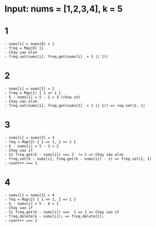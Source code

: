 # Input: nums = [1,2,3,4], k = 5

# 1

    - nums[i] = nums[0] = 1
    - freq = Map(0) {}
    - Chay vao else
    - freq.set(nums[i], freq.get(nums[i]  + 1 || 1))

# 2

    - nums[i] = nums[1] = 2
    - freq = Map(1) { 1 => 1 }
    - k - nums[1] = 5 - 2 = 3 (chua co)
    - Chay vao else
    - freq.set(nums[1], freq.get(nums[1]  + 1 || 1)) => req.set(2, 1)

# 3

    - nums[i] = nums[2] = 3
    - feq = Map(2) { 1 => 1, 2 => 1 }
    - k - nums[i] = 5 - 3 = 2
    - Chay vao if
    - Vi freq.get(k - nums[i]) === 2  != 1 => Chay vao else
    - freq.set(k - nums[i], freq.get(k - nums[i]) - 1) => freq.set(2, 1)
    - count++ === 1

# 4

    - nums[i] = nums[3] = 4
    - feq = Map(2) { 1 => 1, 2 => 1 }
    - k - nums[i] = 5 - 4 = 1
    - Chay vao if
    - Vi freq.get(k - nums[i]) ===  1 == 1 => Chay vao if
    - freq.delete(k - nums[i]); => freq.delete(1);
    - count++ === 2

